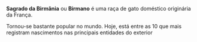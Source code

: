 **Sagrado da Birmânia** ou **Birmano** é uma raça de gato doméstico originária da França.

Tornou-se bastante popular no mundo. Hoje, está entre as 10 que mais registram nascimentos nas principais entidades do exterior
